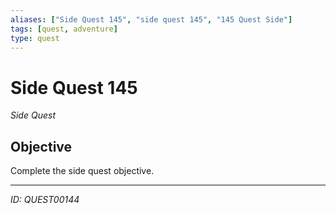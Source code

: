 ```yaml
---
aliases: ["Side Quest 145", "side quest 145", "145 Quest Side"]
tags: [quest, adventure]
type: quest
---
```


# Side Quest 145

*Side Quest*

## Objective
Complete the side quest objective.

---
*ID: QUEST00144*